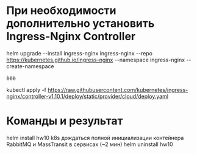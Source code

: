 # При необходимости дополнительно установить Ingress-Nginx Controller
helm upgrade --install ingress-nginx ingress-nginx --repo https://kubernetes.github.io/ingress-nginx --namespace ingress-nginx --create-namespace

èëè

kubectl apply -f https://raw.githubusercontent.com/kubernetes/ingress-nginx/controller-v1.10.1/deploy/static/provider/cloud/deploy.yaml


# Команды и результат
helm install hw10 k8s
дождаться полной инициализации контейнера RabbitMQ и MassTransit в сервисах (~2 мин)
helm uninstall hw10
